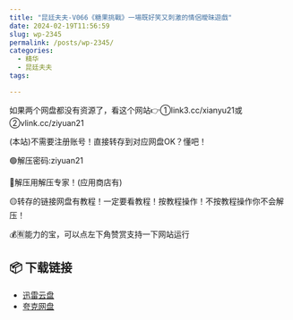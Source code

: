 ```yaml
---
title: "昆廷夫夫-V066《糖果挑戰》一場既好笑又刺激的情侶曖昧遊戲"
date: 2024-02-19T11:56:59
slug: wp-2345
permalink: /posts/wp-2345/
categories:
  - 精华
  - 昆廷夫夫
tags:

---
```


如果两个网盘都没有资源了，看这个网站👉①link3.cc/xianyu21或②vlink.cc/ziyuan21

(本站)不需要注册账号！直接转存到对应网盘OK？懂吧！

🟢解压密码:ziyuan21

🔵解压用解压专家！(应用商店有)

🟡转存的链接网盘有教程！一定要看教程！按教程操作！不按教程操作你不会解压！

💰🈶能力的宝，可以点左下角赞赏支持一下网站运行

## 📦 下载链接
- [迅雷云盘](https://blziyuan21.com/pay-download/2345?key=32fc5a7ade&down_id=0)
- [夸克网盘](https://blziyuan21.com/pay-download/2345?key=32fc5a7ade&down_id=1)

